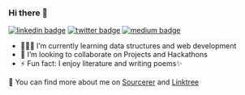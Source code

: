 ### Hi there 👋

<!--
**anmolkaur18/anmolkaur18** is a ✨ _special_ ✨ repository because its `README.md` (this file) appears on your GitHub profile.

Here are some ideas to get you started:
Projects and Hackathons
-->
[![linkedin badge](https://img.shields.io/badge/Anmol_Kaur-30302f?style=flat&logo=linkedin)](https://www.linkedin.com/in/anmol-kaur-04ba1b190)
[![twitter badge](https://img.shields.io/badge/@_AnmolKaur_-30302f?style=flat&logo=twitter)](https://twitter.com/_AnmolKaur_)
[![medium badge](https://img.shields.io/badge/AnmolKaurMinhas_-30302f?style=flat&logo=medium)](https://medium.com/@anmolkaurminhas)


- 👩🏻‍💻 I’m currently learning data structures and web development
- 👯 I’m looking to collaborate on Projects and Hackathons 
- ⚡ Fun fact: I enjoy literature and writing poems✨

🚀 You can find more about me on [Sourcerer](https://sourcerer.io/anmolkaur18) and [Linktree](https://linktr.ee/anmolkaur)

<!--
[![Anmol Kaur LinkedIn](https://img.shields.io/badge/LinkedIn-black?style=flat&logo=linkedin)](https://www.linkedin.com/in/anmol-kaur-04ba1b1907)
![](https://img.shields.io/twitter/follow/_AnmolKaur_?style=social)![](https://img.shields.io/twitter/follow/LearningAK__?style=social) 
-->
